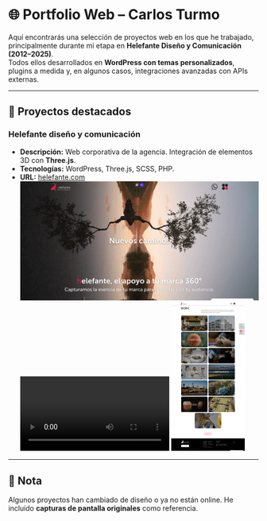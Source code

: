 # 🌐 Portfolio Web – Carlos Turmo

Aquí encontrarás una selección de proyectos web en los que he trabajado, principalmente durante mi etapa en **Helefante Diseño y Comunicación (2012–2025)**.  
Todos ellos desarrollados en **WordPress con temas personalizados**, plugins a medida y, en algunos casos, integraciones avanzadas con APIs externas.  

---

## 🚀 Proyectos destacados

### Helefante diseño y comunicación
- **Descripción:** Web corporativa de la agencia. Integración de elementos 3D con **Three.js**.  
- **Tecnologías:** WordPress, Three.js, SCSS, PHP.  
- **URL:** [helefante.com](https://helefante.com)  
![Helefante](screenshots/helefante/screenshot_helefante_1.png)
![Helefante](screenshots/helefante/screenview_helefante_1.mp4)
[<img src="screenshots/helefante/screenshot_helefante_2.png" height="300">](screenshots/helefante/screenshot_helefante_2.png)


---

<!-- ### Restaurants Escribà
- **Descripción:** Web corporativa con reservas online, diseño personalizado.  
- **Tecnologías:** WordPress, PHP, SCSS.  
- **URL:** [restaurantsescriba.com](https://restaurantsescriba.com)  
![Escribà screenshot](screenshots/restaurantsescriba.png)

---

### Solventa IT
- **Descripción:** Web corporativa de soluciones IT.  
- **Tecnologías:** WordPress, SCSS, PHP.  
- **URL:** [solventait.com](https://solventait.com)  
![Solventa screenshot](screenshots/solventait.png)

---

### Dental Comunicación
- **Descripción:** Portal de servicios de comunicación para clínicas dentales.  
- **Tecnologías:** WordPress, PHP, SCSS.  
- **URL:** [dentalcomunicacion.com](https://dentalcomunicacion.com)  
![Dental screenshot](screenshots/dentalcomunicacion.png)

---

### Ffuuss – Customizador de productos
- **Descripción:** Herramienta para personalización de secadores de manos.  
- **Tecnologías:** WordPress, JavaScript.  
- **URL:** [ffuuss.com](https://ffuuss.com)  
- **Repo asociado:** [doityourself-handdryer-customizer](https://github.com/zeliuk/doityourself-handdryer-customizer)  
![Ffuuss screenshot](screenshots/ffuuss.png)

--- -->

## 📌 Nota
Algunos proyectos han cambiado de diseño o ya no están online. He incluido **capturas de pantalla originales** como referencia.
